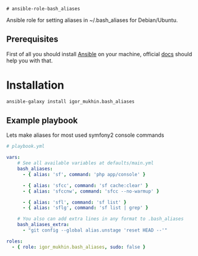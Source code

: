     # ansible-role-bash_aliases

Ansible role for setting aliases in ~/.bash_aliases for Debian/Ubuntu.

## Prerequisites

First of all you should install [Ansible](http://www.ansible.com/home) on your machine, official [docs](http://docs.ansible.com/intro_installation.html) should help you with that.

# Installation
```bash
ansible-galaxy install igor_mukhin.bash_aliases
```

## Example playbook

Lets make aliases for most used symfony2 console commands

```yml
# playbook.yml

vars:
	# See all available variables at defaults/main.yml
	bash_aliases:
	  - { alias: 'sf', command: 'php app/console' }

	  - { alias: 'sfcc', command: 'sf cache:clear' }
	  - { alias: 'sfccnw', command: 'sfcc --no-warmup' }

	  - { alias: 'sfl', command: 'sf list' }
	  - { alias: 'sflg', command: 'sf list | grep' }

    # You also can add extra lines in any format to .bash_aliases
    bash_aliases_extra:
      - "git config --global alias.unstage 'reset HEAD --'"

roles:
  - { role: igor_mukhin.bash_aliases, sudo: false }

```
